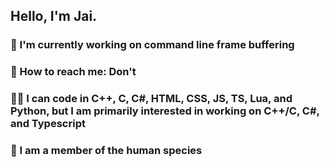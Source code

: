 ## Hello, I'm Jai.

### 💪 I'm currently working on command line frame buffering
### 🤙 How to reach me: Don't
### 👨‍💻 I can code in C++, C, C#, HTML, CSS, JS, TS, Lua, and Python, but I am primarily interested in working on C++/C, C#, and Typescript
### 🦍 I am a member of the human species
